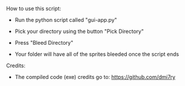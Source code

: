 How to use this script: 

 - Run the python script called "gui-app.py"

 - Pick your directory using the button "Pick Directory"

 - Press "Bleed Directory"

 - Your folder will have all of the sprites bleeded once the script ends

Credits:

 - The compiled code (exe) credits go to: https://github.com/dmi7ry